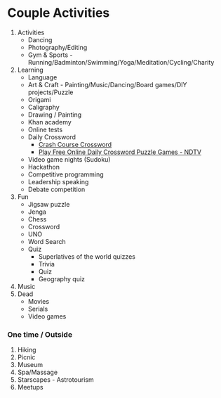 # Couple Activities

1. Activities
    - Dancing
    - Photography/Editing
    - Gym & Sports - Running/Badminton/Swimming/Yoga/Meditation/Cycling/Charity
2. Learning
    - Language
    - Art & Craft - Painting/Music/Dancing/Board games/DIY projects/Puzzle
    - Origami
    - Caligraphy
    - Drawing / Painting
    - Khan academy
    - Online tests
    - Daily Crossword
      - [Crash Course Crossword](https://crosswordlabs.com/view/crash-course-crossword)
      - [Play Free Online Daily Crossword Puzzle Games - NDTV](https://www.ndtv.com/crossword)
    - Video game nights (Sudoku)
    - Hackathon
    - Competitive programming
    - Leadership speaking
    - Debate competition
3. Fun
    - Jigsaw puzzle
    - Jenga
    - Chess
    - Crossword
    - UNO
    - Word Search
    - Quiz
      - Superlatives of the world quizzes
      - Trivia
      - Quiz
      - Geography quiz
4. Music
5. Dead
    - Movies
    - Serials
    - Video games

### One time / Outside

1. Hiking
2. Picnic
3. Museum
4. Spa/Massage
5. Starscapes - Astrotourism
6. Meetups
